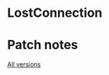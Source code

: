 # LostConnection

# Patch notes
[All versions](https://use-your-imagination.github.io/LostConnection/)
